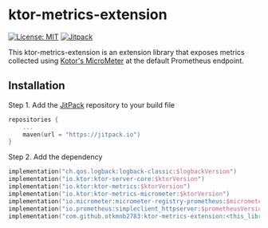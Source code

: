 # ktor-metrics-extension

[![License: MIT](https://img.shields.io/badge/License-MIT-yellow.svg)](LICENSE)
[![Jitpack](https://jitpack.io/v/otkmnb2783/ktor-metrics-extension.svg)](https://jitpack.io/#otkmnb2783/ktor-metrics-extension)

This ktor-metrics-extension is an extension library that exposes metrics collected
using [Kotor's MicroMeter](https://ktor.io/docs/micrometer-metrics.html) at the default Prometheus endpoint.

## Installation

Step 1. Add the [JitPack](https://jitpack.io/) repository to your build file

```kotlin
repositories {
    ...
    maven(url = "https://jitpack.io")
}
```

Step 2. Add the dependency

```kotlin
implementation("ch.qos.logback:logback-classic:$logbackVersion")
implementation("io.ktor:ktor-server-core:$ktorVersion")
implementation("io.ktor:ktor-metrics:$ktorVersion")
implementation("io.ktor:ktor-metrics-micrometer:$ktorVersion")
implementation("io.micrometer:micrometer-registry-prometheus:$micrometerVersion")
implementation("io.prometheus:simpleclient_httpserver:$prometheusVersion")
implementation("com.github.otkmnb2783:ktor-metrics-extension:<this_library_current_version>")
```